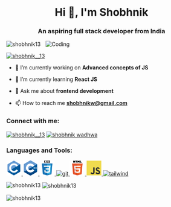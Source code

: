 <h1 align="center">Hi 👋, I'm Shobhnik</h1>
<h3 align="center">An aspiring full stack developer from India</h3>
<img align="right" alt="Coding" width="400" 
     src="https://giphy.com/stickers/hacktiv8-code-error-laptop-Ll22OhMLAlVDb8UQWe?utm_source=media-link&utm_medium=landing&utm_campaign=Media+Links&utm_term=";
<p align="left"> <img src="https://komarev.com/ghpvc/?username=shobhnik13&label=Profile%20views&color=0e75b6&style=flat" alt="shobhnik13" /> </p>

<p align="left"> <a href="https://twitter.com/shobhnik__13" target="blank"><img src="https://img.shields.io/twitter/follow/shobhnik__13?logo=twitter&style=for-the-badge" alt="shobhnik__13" /></a> </p>

- 🔭 I’m currently working on **Advanced concepts of JS**

- 🌱 I’m currently learning **React JS**

- 💬 Ask me about **frontend development**

- 📫 How to reach me **shobhnikw@gmail.com**

<h3 align="left">Connect with me:</h3>
<p align="left">
<a href="https://twitter.com/shobhnik__13" target="blank"><img align="center" src="https://raw.githubusercontent.com/rahuldkjain/github-profile-readme-generator/master/src/images/icons/Social/twitter.svg" alt="shobhnik__13" height="30" width="40" /></a>
<a href="https://linkedin.com/in/shobhnik wadhwa" target="blank"><img align="center" src="https://raw.githubusercontent.com/rahuldkjain/github-profile-readme-generator/master/src/images/icons/Social/linked-in-alt.svg" alt="shobhnik wadhwa" height="30" width="40" /></a>
</p>

<h3 align="left">Languages and Tools:</h3>
<p align="left"> <a href="https://www.cprogramming.com/" target="_blank" rel="noreferrer"> <img src="https://raw.githubusercontent.com/devicons/devicon/master/icons/c/c-original.svg" alt="c" width="40" height="40"/> </a> <a href="https://www.w3schools.com/cpp/" target="_blank" rel="noreferrer"> <img src="https://raw.githubusercontent.com/devicons/devicon/master/icons/cplusplus/cplusplus-original.svg" alt="cplusplus" width="40" height="40"/> </a> <a href="https://www.w3schools.com/css/" target="_blank" rel="noreferrer"> <img src="https://raw.githubusercontent.com/devicons/devicon/master/icons/css3/css3-original-wordmark.svg" alt="css3" width="40" height="40"/> </a> <a href="https://git-scm.com/" target="_blank" rel="noreferrer"> <img src="https://www.vectorlogo.zone/logos/git-scm/git-scm-icon.svg" alt="git" width="40" height="40"/> </a> <a href="https://www.w3.org/html/" target="_blank" rel="noreferrer"> <img src="https://raw.githubusercontent.com/devicons/devicon/master/icons/html5/html5-original-wordmark.svg" alt="html5" width="40" height="40"/> </a> <a href="https://developer.mozilla.org/en-US/docs/Web/JavaScript" target="_blank" rel="noreferrer"> <img src="https://raw.githubusercontent.com/devicons/devicon/master/icons/javascript/javascript-original.svg" alt="javascript" width="40" height="40"/> </a> <a href="https://tailwindcss.com/" target="_blank" rel="noreferrer"> <img src="https://www.vectorlogo.zone/logos/tailwindcss/tailwindcss-icon.svg" alt="tailwind" width="40" height="40"/> </a> </p>

<p><img align="left" src="https://github-readme-stats.vercel.app/api/top-langs?username=shobhnik13&show_icons=true&locale=en&layout=compact" alt="shobhnik13" /></p>

<p>&nbsp;<img align="center" src="https://github-readme-stats.vercel.app/api?username=shobhnik13&show_icons=true&locale=en" alt="shobhnik13" /></p>

<p><img align="center" src="https://github-readme-streak-stats.herokuapp.com/?user=shobhnik13&" alt="shobhnik13" /></p>
